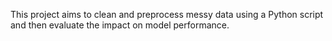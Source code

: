 This project aims to clean and preprocess messy data using a Python script and then evaluate the impact on model performance.
